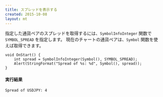 ```yaml
---
title: スプレッドを表示する
created: 2015-10-08
layout: mt
---
```


指定した通貨ペアのスプレッドを取得するには、`SymbolInfoInteger` 関数で `SYMBOL_SPREAD` を指定します。
現在のチャートの通貨ペアは、`Symbol` 関数を使えば取得できます。


```mql
void OnStart() {
    int spread = SymbolInfoInteger(Symbol(), SYMBOL_SPREAD);
    Alert(StringFormat("Spread of %s: %d", Symbol(), spread));
}
```

#### 実行結果
```
Spread of USDJPY: 4
```

